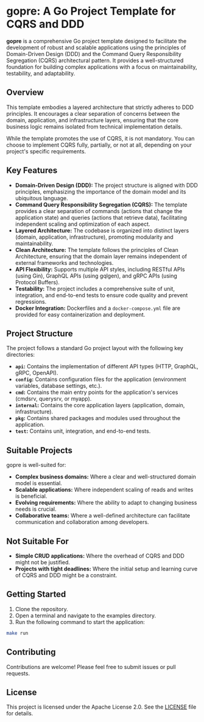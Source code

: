 # gopre: A Go Project Template for CQRS and DDD

**gopre** is a comprehensive Go project template designed to facilitate the development of robust and scalable applications using the principles of Domain-Driven Design (DDD) and the Command Query Responsibility Segregation (CQRS) architectural pattern. It provides a well-structured foundation for building complex applications with a focus on maintainability, testability, and adaptability.

## Overview

This template embodies a layered architecture that strictly adheres to DDD principles. It encourages a clear separation of concerns between the domain, application, and infrastructure layers, ensuring that the core business logic remains isolated from technical implementation details.

While the template promotes the use of CQRS, it is not mandatory. You can choose to implement CQRS fully, partially, or not at all, depending on your project's specific requirements.

## Key Features

* **Domain-Driven Design (DDD):** The project structure is aligned with DDD principles, emphasizing the importance of the domain model and its ubiquitous language.
* **Command Query Responsibility Segregation (CQRS):** The template provides a clear separation of commands (actions that change the application state) and queries (actions that retrieve data), facilitating independent scaling and optimization of each aspect.
* **Layered Architecture:** The codebase is organized into distinct layers (domain, application, infrastructure), promoting modularity and maintainability.
* **Clean Architecture:** The template follows the principles of Clean Architecture, ensuring that the domain layer remains independent of external frameworks and technologies.
* **API Flexibility:** Supports multiple API styles, including RESTful APIs (using Gin), GraphQL APIs (using gqlgen), and gRPC APIs (using Protocol Buffers).
* **Testability:** The project includes a comprehensive suite of unit, integration, and end-to-end tests to ensure code quality and prevent regressions.
* **Docker Integration:** Dockerfiles and a `docker-compose.yml` file are provided for easy containerization and deployment.

## Project Structure

The project follows a standard Go project layout with the following key directories:

* **`api`:** Contains the implementation of different API types (HTTP, GraphQL, gRPC, OpenAPI).
* **`config`:** Contains configuration files for the application (environment variables, database settings, etc.).
* **`cmd`:** Contains the main entry points for the application's services (cmdsrv, querysrv, or myapp).
* **`internal`:** Contains the core application layers (application, domain, infrastructure).
* **`pkg`:** Contains shared packages and modules used throughout the application.
* **`test`:** Contains unit, integration, and end-to-end tests.

## Suitable Projects

gopre is well-suited for:

* **Complex business domains:** Where a clear and well-structured domain model is essential.
* **Scalable applications:** Where independent scaling of reads and writes is beneficial.
* **Evolving requirements:** Where the ability to adapt to changing business needs is crucial.
* **Collaborative teams:** Where a well-defined architecture can facilitate communication and collaboration among developers.

## Not Suitable For

* **Simple CRUD applications:** Where the overhead of CQRS and DDD might not be justified.
* **Projects with tight deadlines:** Where the initial setup and learning curve of CQRS and DDD might be a constraint.

## Getting Started

1. Clone the repository.
2. Open a terminal and navigate to the examples directory.
3. Run the following command to start the application:

```bash
make run
```

## Contributing

Contributions are welcome! Please feel free to submit issues or pull requests.

## License

This project is licensed under the Apache License 2.0. See the [LICENSE](LICENSE) file for details.
